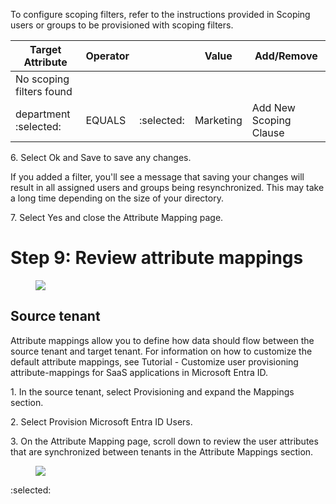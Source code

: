 To configure scoping filters, refer to the instructions provided in Scoping users or groups to be provisioned with scoping filters.

| Target Attribute | Operator | | Value | Add/Remove |
| - | - | - | - | - |
| No scoping filters found | | | | |
| department :selected: | EQUALS | :selected: | Marketing | Add New Scoping Clause |

6\. Select Ok and Save to save any changes.

If you added a filter, you'll see a message that saving your changes will result in all assigned users and groups being resynchronized. This may take a long time depending on the size of your directory.

7\. Select Yes and close the Attribute Mapping page.


# Step 9: Review attribute mappings

<figure>

![](figures/0)

</figure>



## Source tenant

Attribute mappings allow you to define how data should flow between the source tenant and target tenant. For information on how to customize the default attribute mappings, see Tutorial - Customize user provisioning attribute-mappings for SaaS applications in Microsoft Entra ID.

1\. In the source tenant, select Provisioning and expand the Mappings section.

2\. Select Provision Microsoft Entra ID Users.

3\. On the Attribute Mapping page, scroll down to review the user attributes that are synchronized between tenants in the Attribute Mappings section.

<figure>

![](figures/1)

<!-- FigureContent="... > Cross-tenant synchronization | Configurations > Fabrikam to Contoso | Provisioning > Add Scoping Filter X Define which users are in scope for provisioning. Only objects that meet the criteria below will be synchronized. Scoping Filter Title \* Marketing department filter V If multiple scoping clauses are present, they are evaluated using "AND" logic. + Ok" -->

</figure>

 :selected: